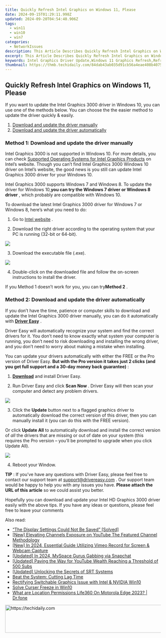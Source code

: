 ```yaml
---
title: Quickly Refresh Intel Graphics on Windows 11, Please
date: 2024-09-15T01:29:11.998Z
updated: 2024-09-20T04:54:40.906Z
tags:
  - win11
  - win10
  - win7
categories:
  - NetworkIssues
description: This Article Describes Quickly Refresh Intel Graphics on Windows 11, Please
excerpt: This Article Describes Quickly Refresh Intel Graphics on Windows 11, Please
keywords: Intel Graphics Driver Update,Windows 11 Graphics Refresh,Refresh Intel Graphics Quickly,Intel GPU Update Guide,Windows 11 Driver Updates,Optimize Intel Graphics Performance,Intel GPU Driver Upgrade Tips
thumbnail: https://thmb.techidaily.com/84dab43ab035d91cb56a4eae408b40758af9a9a2b096c95f61afee80ed15090c.jpg
---
```


## Quickly Refresh Intel Graphics on Windows 11, Please

 If you want to update the Intel Graphics 3000 driver in Windows 10, you can use one of the methods below. You can choose the the easier method to update the driver quickly & easily.

1. [Download and update the driver manually](#method1)
2. [Download and update the driver automatically](#method2)

### **Method 1: Download and update the driver manually**

 Intel Graphics 3000 is not supported in Windows 10\. For more details, you can check [Supported Operating Systems for Intel Graphics Products](http://www.intel.com/content/www/us/en/support/graphics-drivers/000005526.html) on Intel’s website. Though you can’t find Intel Graphics 3000 Windows 10 driver on Intel’s website, the good news is you still can update Intel Graphics 3000 driver for your Windows 10.

 Intel Graphics 3000 supports Windows 7 and Windows 8\. To update the driver for Windows 10,**you can try the Windows 7 driver or Windows 8 driver** , which probably are compatible with Windows 10.

 To download the latest Intel Graphics 3000 driver for Windows 7 or Windows 8, here’s what you need to do:

 1) Go to [Intel website](https://downloadcenter.intel.com/product/81500/Intel-HD-Graphics-3000-for-2nd-Generation-Intel-Core-Processors) .

 2) Download the right driver according to the operating system that your PC is running (32-bit or 64-bit).

![](https://images.drivereasy.com/wp-content/uploads/2018/07/img_5b60243b98663.jpg)

3) Download the executable file (.exe).

![](https://images.drivereasy.com/wp-content/uploads/2018/07/img_5b60249a38e5b.jpg)

 4) Double-click on the downloaded file and follow the on-screen instructions to install the driver.

 If you Method 1 doesn’t work for you, you can try**Method 2** .

### Method 2: Download and update the driver automatically

 If you don’t have the time, patience or computer skills to download and update the Intel Graphics 3000 driver manually, you can do it automatically with **[Driver Easy](https://tools.techidaily.com/drivereasy/download/)** .

 Driver Easy will automatically recognize your system and find the correct drivers for it. You don’t need to know exactly what system your computer is running, you don’t need to risk downloading and installing the wrong driver, and you don’t need to worry about making a mistake when installing.

 You can update your drivers automatically with either the FREE or the Pro version of Driver Easy. **But with the Pro version it takes just 2 clicks (and you get full support and a 30-day money back guarantee)** :

 1) **[Download](https://tools.techidaily.com/drivereasy/download/)**   and install Driver Easy.

 2) Run Driver Easy and click **Scan Now** . Driver Easy will then scan your computer and detect any problem drivers.

![](https://images.drivereasy.com/wp-content/uploads/2018/07/img_5b602743bbc71.jpg)

3) Click the **Update**  button next to a flagged graphics driver to automatically download the correct version of this driver, then you can manually install it (you can do this with the FREE version).

Or click **Update All**  to automatically download and install the correct version of _all_  the drivers that are missing or out of date on your system (this requires the Pro version – you’ll be prompted to upgrade when you click Update All).

![](https://images.drivereasy.com/wp-content/uploads/2018/07/img_5b60272ec6e88.jpg)

4) Reboot your Window.

**TIP** : If you’ve have any questions with Driver Easy, please feel free to contact our support team at [support@drivereasy.com](https://tools.techidaily.com/drivereasy/download/) . Our support team would be happy to help you with any issues you have. **Please attach the URL of this article** so we could assist you better.

 Hopefully you can download and update your Intel HD Graphics 3000 driver easily with the above tips. If you have any ideas or questions, please feel free to leave your comments

<ins class="adsbygoogle"
     style="display:block"
     data-ad-format="autorelaxed"
     data-ad-client="ca-pub-7571918770474297"
     data-ad-slot="1223367746"></ins>

<ins class="adsbygoogle"
     style="display:block"
     data-ad-client="ca-pub-7571918770474297"
     data-ad-slot="8358498916"
     data-ad-format="auto"
     data-full-width-responsive="true"></ins>

<span class="atpl-alsoreadstyle">Also read:</span>
<div><ul>
<li><a href="https://network-issues.techidaily.com/1719974543137-the-display-settings-could-not-be-saved-solved/"><u>“The Display Settings Could Not Be Saved” [Solved]</u></a></li>
<li><a href="https://youtube-docs.techidaily.com/levating-channels-exposure-on-youtube-the-featured-channel-methodology/"><u>[New] Elevating Channels Exposure on YouTube The Featured Channel Methodology</u></a></li>
<li><a href="https://vimeo-videos.techidaily.com/new-in-2024-essential-guide-utilizing-vimeo-record-for-screen-and-webcam-capture/"><u>[New] In 2024, Essential Guide Utilizing Vimeo Record for Screen & Webcam Capture</u></a></li>
<li><a href="https://snapchat-videos.techidaily.com/updated-in-2024-myspace-gurus-gabbing-via-snapchat/"><u>[Updated] In 2024, MySpace Gurus Gabbing via Snapchat</u></a></li>
<li><a href="https://facebook-video-share.techidaily.com/updated-paving-the-way-for-youtube-wealth-reaching-a-threshold-of-500-subs/"><u>[Updated] Paving the Way for YouTube Wealth Reaching a Threshold of 500 Subs</u></a></li>
<li><a href="https://some-approaches.techidaily.com/updated-unlocking-the-secrets-of-srt-systems/"><u>[Updated] Unlocking the Secrets of SRT Systems</u></a></li>
<li><a href="https://network-issues.techidaily.com/beat-the-system-cutting-lag-time/"><u>Beat the System: Cutting Lag Time</u></a></li>
<li><a href="https://network-issues.techidaily.com/rectifying-switchable-graphics-issue-with-intel-and-nvidia-win10/"><u>Rectifying Switchable Graphics Issue with Intel & NVIDIA Win10</u></a></li>
<li><a href="https://network-issues.techidaily.com/solve-curser-freeze-in-win10/"><u>Solve Curser Freeze in Win10</u></a></li>
<li><a href="https://fake-location.techidaily.com/what-are-location-permissions-life360-on-motorola-edge-2023-drfone-by-drfone-virtual-android/"><u>What are Location Permissions Life360 On Motorola Edge 2023? | Dr.fone</u></a></li>
</ul></div>

<!-- affiliate ads begin -->
<a href="https://ephamedtechinc.pxf.io/c/5597632/2137211/26400" target="_top" id="2137211">
  <img src="//a.impactradius-go.com/display-ad/26400-2137211" border="0" alt="https://techidaily.com" width="728" height="90"/>
</a>
<img height="0" width="0" src="https://ephamedtechinc.pxf.io/i/5597632/2137211/26400" style="position:absolute;visibility:hidden;" border="0" />
<!-- affiliate ads end -->

